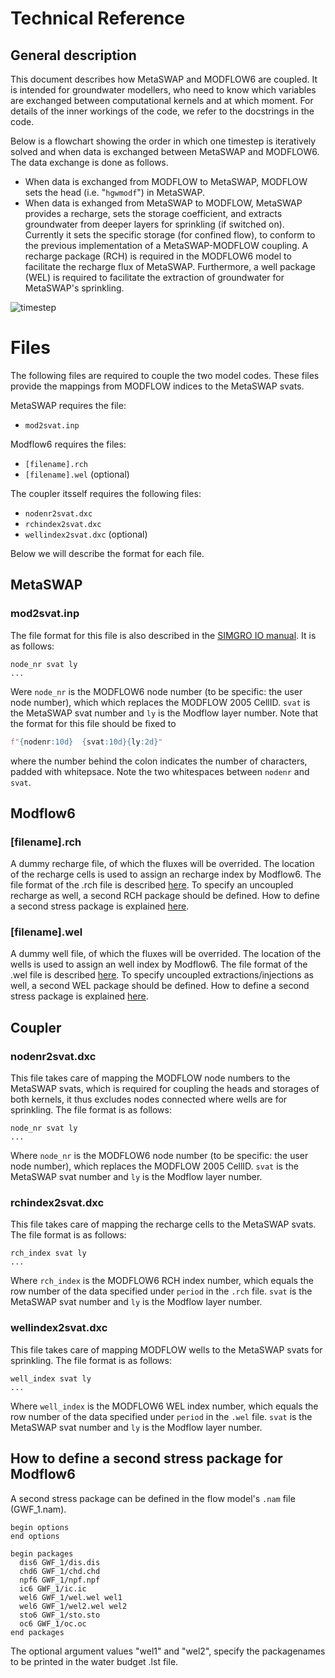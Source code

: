 # Technical Reference

## General description

This document describes how MetaSWAP and MODFLOW6 are coupled. 
It is intended for groundwater modellers, who need to know which variables are exchanged between computational kernels and at which moment. 
For details of the inner workings of the code, we refer to the docstrings in the code.

Below is a flowchart showing the order in which one timestep is iteratively solved and when data is exchanged between MetaSWAP and MODFLOW6. 
The data exchange is done as follows. 
* When data is exchanged from MODFLOW to MetaSWAP, MODFLOW sets the head (i.e. "`hgwmodf`") in MetaSWAP. 
* When data is exhanged from  MetaSWAP to MODFLOW, MetaSWAP provides a recharge, sets the storage coefficient, 
and extracts groundwater from deeper layers for sprinkling (if switched on).
Currently it sets the specific storage (for confined flow), 
to conform to the previous implementation of a MetaSWAP-MODFLOW coupling. 
A recharge package (RCH) is required in the MODFLOW6 model to facilitate the recharge flux of MetaSWAP. 
Furthermore, a well package (WEL) is required to facilitate the extraction of groundwater for MetaSWAP's sprinkling. 

![timestep](./figures/MF6BMI_coupling.png)

# Files
The following files are required to couple the two model codes. 
These files provide the mappings from MODFLOW indices to the MetaSWAP svats.

MetaSWAP requires the file:
* `mod2svat.inp`

Modflow6 requires the files:
* `[filename].rch`
* `[filename].wel` (optional)

The coupler itsself requires the following files:
* `nodenr2svat.dxc`
* `rchindex2svat.dxc`
* `wellindex2svat.dxc` (optional)

Below we will describe the format for each file.

## MetaSWAP
### mod2svat.inp
The file format for this file is also described in the [SIMGRO IO manual](ftp://ftp.wur.nl/simgro/doc/Report_913_3_V8_0_0_7.pdf). 
It is as follows:

```
node_nr svat ly
...
```

Were `node_nr` is the MODFLOW6 node number (to be specific: the user node number), 
which which replaces the MODFLOW 2005 CellID.
`svat` is the MetaSWAP svat number and `ly` is the Modflow layer number.
Note that the format for this file should be fixed to 
```python
f"{nodenr:10d}  {svat:10d}{ly:2d}"
```
where the number behind the colon indicates the number of characters, padded with whitepsace. 
Note the two whitespaces between `nodenr` and `svat`.

## Modflow6
### [filename].rch
A dummy recharge file, of which the fluxes will be overrided. 
The location of the recharge cells is used to assign an recharge index by Modflow6.
The file format of the .rch file is described [here](https://modflow6.readthedocs.io/en/latest/_mf6io/gwf-rch.html).
To specify an uncoupled recharge as well, a second RCH package should be defined. 
How to define a second stress package is explained [here](#how-to-define-a-second-stress-package-for-modflow6).

### [filename].wel
A dummy well file, of which the fluxes will be overrided. 
The location of the wells is used to assign an well index by Modflow6.
The file format of the .wel file is described [here](https://modflow6.readthedocs.io/en/latest/_mf6io/gwf-wel.html).
To specify uncoupled extractions/injections as well, a second WEL package should be defined. 
How to define a second stress package is explained [here](#how-to-define-a-second-stress-package-for-modflow6).

## Coupler
### nodenr2svat.dxc
This file takes care of mapping the MODFLOW node numbers to the MetaSWAP svats,
which is required for coupling the heads and storages of both kernels, 
it thus excludes nodes connected where wells are for sprinkling. 
The file format is as follows:

```
node_nr svat ly
...
```

Where `node_nr` is the MODFLOW6 node number 
(to be specific: the user node number), which replaces the MODFLOW 2005 CellID. 
`svat` is the MetaSWAP svat number and `ly` is the Modflow layer number.

### rchindex2svat.dxc
This file takes care of mapping the recharge cells to the MetaSWAP svats. The file format is as follows:

```
rch_index svat ly
...
```

Where `rch_index` is the MODFLOW6 RCH index number, which equals the row number of the data specified under `period` in the `.rch` file. 
`svat` is the MetaSWAP svat number and `ly` is the Modflow layer number.

### wellindex2svat.dxc
This file takes care of mapping MODFLOW wells to the MetaSWAP svats for sprinkling. The file format is as follows:

```
well_index svat ly
...
```

Where `well_index` is the MODFLOW6 WEL index number, which equals the row number of the data specified under `period` in the `.wel` file. 
`svat` is the MetaSWAP svat number and `ly` is the Modflow layer number.

## How to define a second stress package for Modflow6
A second stress package can be defined in the flow model's `.nam` file (GWF_1.nam).

```
begin options
end options

begin packages
  dis6 GWF_1/dis.dis
  chd6 GWF_1/chd.chd
  npf6 GWF_1/npf.npf
  ic6 GWF_1/ic.ic
  wel6 GWF_1/wel.wel wel1
  wel6 GWF_1/wel2.wel wel2
  sto6 GWF_1/sto.sto
  oc6 GWF_1/oc.oc
end packages
```
The optional argument values "wel1" and "wel2", specify the packagenames to be printed in the water budget .lst file.